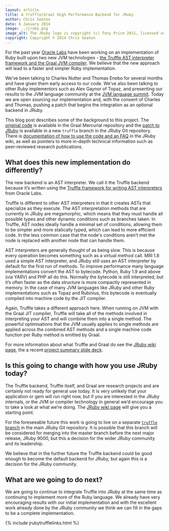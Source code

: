 ```yaml
---
layout: article
title: A Truffle/Graal High Performance Backend for JRuby
author: Chris Seaton
date: 6 January 2014
image: ../jruby.png
image_alt: The JRuby logo is copyright (c) Tony Price 2011, licensed under the terms of Creative Commons Attribution-NoDerivs 3.0 Unported (CC BY-ND 3.0)
copyright: Copyright © 2014 Chris Seaton
---
```


For the past year [Oracle Labs](https://labs.oracle.com) have been working on an implementation of Ruby built upon two new JVM technologies - [the Truffle AST interpreter framework and the Graal JVM compiler](http://openjdk.java.net/projects/graal/). We believe that the new approach will lead to a faster and simpler Ruby implementation.

We’ve been talking to Charles Nutter and Thomas Enebo for several months and have given them early access to our code. We’ve also been talking to other Ruby implementors such as Alex Gaynor of Topaz, and presenting our results to the JVM language community at the [JVM language summit](http://medianetwork.oracle.com/video/player/2623645003001). Today we are open sourcing our implementation and, with the consent of Charles and Thomas, pushing a patch that begins the integration as an optional backend in JRuby.

This blog post describes some of the background to this project. The [original code](http://hg.openjdk.java.net/graal/graal) is available in the Graal Mercurial repository and the [patch to JRuby](https://github.com/jruby/jruby/tree/truffle) is available in a new `truffle` branch in the JRuby Git repository. There is [documentation of how to use the code and an FAQ](https://github.com/jruby/jruby/wiki/Truffle) in the JRuby wiki, as well as pointers to more in-depth technical information such as peer-reviewed research publications.

## What does this new implementation do differently?

The new backend is an AST interpreter. We call it the Truffle backend because it’s written using the [Truffle framework for writing AST interpreters](http://openjdk.java.net/projects/graal/) from Oracle Labs.

Truffle is different to other AST interpreters in that it creates ASTs that specialize as they execute. The AST interpretation methods that are currently in JRuby are megamorphic, which means that they must handle all possible types and other dynamic conditions such as branches taken. In Truffle, AST nodes ideally handle a minimal set of conditions, allowing them to be simpler and more statically typed, which can lead to more efficient code. In the less common case that the node's conditions aren’t met the node is replaced with another node that can handle them.

AST interpreters are generally thought of as being slow. This is because every operation becomes something such as a virtual method call. MRI 1.8 used a simple AST interpreter, and JRuby still uses an AST interpreter by default for the first run of methods. To improve performance many language implementations convert the AST to bytecode. Python, Ruby 1.9 and above (via YARV) and PHP all do this. Normally the bytecode is still interpreted, but it’s often faster as the data structure is more compactly represented in memory. In the case of many JVM languages like JRuby and other Ruby implementations such as Topaz and Rubinius, this bytecode is eventually compiled into machine code by the JIT compiler.

Again, Truffle takes a different approach here. When running on JVM with the Graal JIT compiler, Truffle will take all of the methods involved in interpreting your AST and will combine them into a single method. The powerful optimisations that the JVM usually applies to single methods are applied across the combined AST methods and a single machine code function per Ruby method is emitted by Graal. 

For more information about what Truffle and Graal do see the [JRuby wiki page](https://github.com/jruby/jruby/wiki/Truffle), the a recent [project summary slide deck](http://www.slideshare.net/ThomasWuerthinger/graal-truffle-ethdec2013).

## Is this going to change with how you use JRuby today?

The Truffle backend, Truffle itself, and Graal are research projects and are certainly not ready for general use today. It is very unlikely that your application or gem will run right now, but if you are interested in the JRuby internals, or the JVM or compiler technology in general we’d encourage you to take a look at what we’re doing. The [JRuby wiki page](https://github.com/jruby/jruby/wiki/Truffle) will give you a starting point.

For the foreseeable future this work is going to live on a separate [`truffle` branch](https://github.com/jruby/jruby/tree/master/core/src/main/java/org/jruby/truffle) in the main JRuby Git repository. It is possible that this branch will be considered for merging into the master branch before the next major release, JRuby 9000, but this a decision for the wider JRuby community and its leadership.

We believe that in the further future the Truffle backend could be good enough to become the default backend for JRuby, but again this is a decision for the JRuby community.

## What are we going to do next?

We are going to continue to integrate Truffle into JRuby at the same time as continuing to implement more of the Ruby language. We already have very encouraging results with our initial implementation and with the excellent work already done by the JRuby community we think we can fill in the gaps to be a complete implementation.

{% include jrubytrufflelinks.html %}
